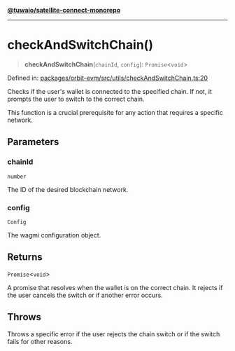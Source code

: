 [**@tuwaio/satellite-connect-monorepo**](../../../README.md)

***

# checkAndSwitchChain()

> **checkAndSwitchChain**(`chainId`, `config`): `Promise`\<`void`\>

Defined in: [packages/orbit-evm/src/utils/checkAndSwitchChain.ts:20](https://github.com/TuwaIO/satellite-connect/blob/f8f5982b4939a6a74eb2eb686216730e40bd72ef/packages/orbit-evm/src/utils/checkAndSwitchChain.ts#L20)

Checks if the user's wallet is connected to the specified chain. If not, it prompts
the user to switch to the correct chain.

This function is a crucial prerequisite for any action that requires a specific network.

## Parameters

### chainId

`number`

The ID of the desired blockchain network.

### config

`Config`

The wagmi configuration object.

## Returns

`Promise`\<`void`\>

A promise that resolves when the wallet is on the correct chain.
It rejects if the user cancels the switch or if another error occurs.

## Throws

Throws a specific error if the user rejects the chain switch or if the switch fails for other reasons.
